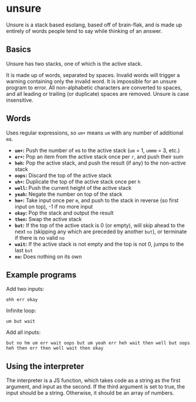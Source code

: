 # unsure

Unsure is a stack based esolang, based off of brain-flak, and is made up entirely of words people tend to say while thinking of an answer.

## Basics

Unsure has two stacks, one of which is the active stack.

It is made up of words, separated by spaces. Invalid words will trigger a warning containing only the invalid word. It is impossible for an unsure program to error. All non-alphabetic characters are converted to spaces, and all leading or trailing (or duplicate) spaces are removed. Unsure is case insensitive.

## Words

Uses regular expressions, so `um+` means `um` with any number of additional `m`s.

- **`um+`:** Push the number of `m`s to the active stack (`um` = 1, `ummm` = 3, etc.)
- **`er+`:** Pop an item from the active stack once per `r`, and push their sum
- **`heh`:** Pop the active stack, and push the result (if any) to the non-active stack
- **`oops`:** Discard the top of the active stack
- **`uh+`:** Duplicate the top of the active stack once per `h`
- **`well`:** Push the current height of the active stack
- **`yeah`:** Negate the number on top of the stack
- **`hm+`:** Take input once per `m`, and push to the stack in reverse (so first input on top), -1 if no more input
- **`okay`:** Pop the stack and output the result
- **`then`:** Swap the active stack
- **`but`:** If the top of the active stack is 0 (or empty), will skip ahead to the next `no` (skipping any which are preceded by another `but`), or terminate if there is no valid `no`
- **`wait`:** If the active stack is not empty and the top is not 0, jumps to the last `but`
- **`no`:** Does nothing on its own

## Example programs

Add two inputs:

```
ehh err okay
```

Infinite loop:

```
um but wait
```

Add all inputs:

```
but no hm um err wait oops but um yeah err heh wait then well but oops heh then err then well wait then okay
```

## Using the interpreter

The interpreter is a JS function, which takes code as a string as the first argument, and input as the second. If the third argument is set to true, the input should be a string. Otherwise, it should be an array of numbers.
